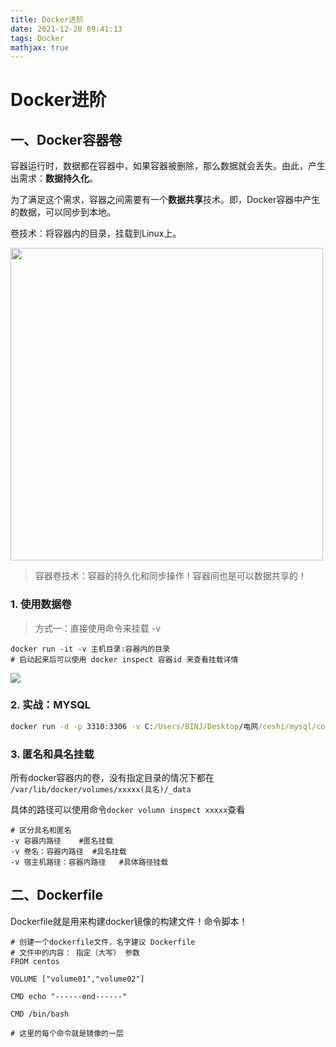 ```yaml
---
title: Docker进阶
date: 2021-12-20 09:41:13
tags: Docker
mathjax: true
---
```


# Docker进阶

## 一、Docker容器卷

容器运行时，数据都在容器中，如果容器被删除，那么数据就会丢失。由此，产生出需求：**数据持久化**。

为了满足这个需求，容器之间需要有一个**数据共享**技术。即，Docker容器中产生的数据，可以同步到本地。

卷技术：将容器内的目录，挂载到Linux上。

<img src="https://gitee.com/binProg/my-pic-cdn/raw/master/hexo_imgs/%E5%AE%B9%E5%99%A8%E6%8A%80%E6%9C%AF%E4%BA%A4%E4%BA%922.png" width="500px">

> 容器卷技术：容器的持久化和同步操作！容器间也是可以数据共享的！

### 1. 使用数据卷

> 方式一：直接使用命令来挂载 -v

```
docker run -it -v 主机目录:容器内的目录
# 启动起来后可以使用 docker inspect 容器id 来查看挂载详情
```

<img src="https://gitee.com/binProg/my-pic-cdn/raw/master/hexo_imgs/UO_ZG0%60K9$WOG0V_HP%7BPF4U.png">

### 2. 实战：MYSQL

```cmd
docker run -d -p 3310:3306 -v C:/Users/BINJ/Desktop/电网/ceshi/mysql/conf:/etc/mysql/conf.d -v C:/Users/BINJ/Desktop/电网/ceshi/mysql/data:/var/lib/mysql -e MYSQL_ROOT_PASSWORD=123456 --name mysql01 mysql:5.7
```

### 3. 匿名和具名挂载

所有docker容器内的卷，没有指定目录的情况下都在 `/var/lib/docker/volumes/xxxxx(具名)/_data` 

具体的路径可以使用命令`docker volumn inspect xxxxx`查看

```
# 区分具名和匿名
-v 容器内路径    #匿名挂载
-v 卷名：容器内路径  #具名挂载
-v 宿主机路径：容器内路径   #具体路径挂载
```



## 二、Dockerfile

Dockerfile就是用来构建docker镜像的构建文件！命令脚本！

```
# 创建一个dockerfile文件，名字建议 Dockerfile
# 文件中的内容： 指定（大写） 参数
FROM centos

VOLUME ["volume01","volume02"]

CMD echo "------end------"

CMD /bin/bash

# 这里的每个命令就是镜像的一层
```













